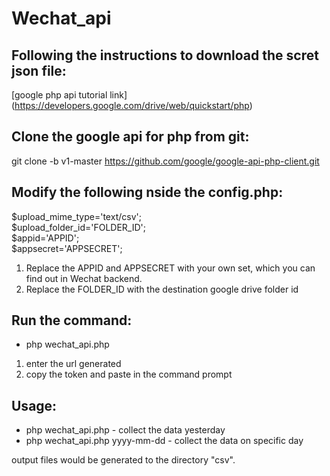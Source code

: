 # Wechat_api

Following the instructions to download the scret json file:
----------------------------------------------------------
[google php api tutorial link] (https://developers.google.com/drive/web/quickstart/php)

Clone the google api for php from git:
---------------------------------------
git clone -b v1-master https://github.com/google/google-api-php-client.git

Modify the following nside the config.php: 
------------------------------------------ 
$upload_mime_type='text/csv';  
$upload_folder_id='FOLDER_ID';  
$appid='APPID';  
$appsecret='APPSECRET';  

1. Replace the APPID and APPSECRET with your own set, which you can find out in Wechat backend.  
2. Replace the FOLDER_ID with the destination google drive folder id  

Run the command:
----------------
* php wechat_api.php

1. enter the url generated
2. copy the token and paste in the command prompt

Usage: 
------   
* php wechat_api.php - collect the data yesterday
* php wechat_api.php yyyy-mm-dd - collect the data on specific day

output files would be generated to the directory "csv".

